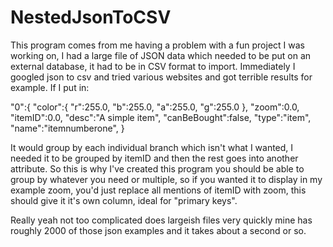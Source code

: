 # NestedJsonToCSV


This program comes from me having a problem with a fun project I was working on, I had a large file of JSON data which needed to be put on an external database, it had to be in CSV format to import. 
Immediately I googled json to csv and tried various websites and got terrible results for example. 
If I put in:

"0":{
	"color":{
	 "r":255.0,
	 "b":255.0,
	 "a":255.0,
	 "g":255.0
	},
	"zoom":0.0,
	"itemID":0.0,
	"desc":"A simple item",
	"canBeBought":false,
	"type":"item",
	"name":"itemnumberone",
}

It would group by each individual branch which isn't what I wanted, I needed it to be grouped by itemID and then the rest goes into another attribute.
So this is why I've created this program you should be able to group by whatever you need or multiple, so if you wanted it to display in my example zoom, you'd just replace
all mentions of itemID with zoom, this should give it it's own column, ideal for "primary keys".

Really yeah not too complicated does largeish files very quickly mine has roughly 2000 of those json examples and it takes about a second or so.